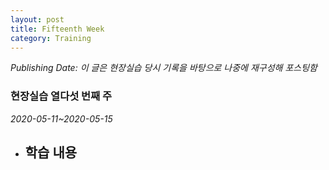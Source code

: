 ```yaml
---
layout: post
title: Fifteenth Week
category: Training
---
```

*Publishing Date:*
*이 글은 현장실습 당시 기록을 바탕으로 나중에 재구성해 포스팅함*

### 현장실습 열다섯 번째 주
*2020-05-11~2020-05-15*

- 학습 내용
  -
